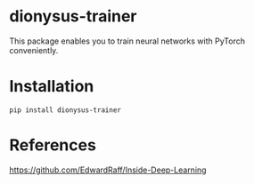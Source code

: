 # dionysus-trainer

This package enables you to train neural networks with PyTorch conveniently.

# Installation

```
pip install dionysus-trainer
```

# References

https://github.com/EdwardRaff/Inside-Deep-Learning
